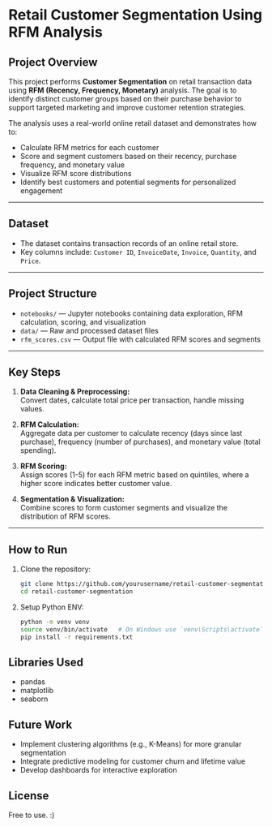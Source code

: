 # Retail Customer Segmentation Using RFM Analysis

## Project Overview

This project performs **Customer Segmentation** on retail transaction data using **RFM (Recency, Frequency, Monetary)** analysis. The goal is to identify distinct customer groups based on their purchase behavior to support targeted marketing and improve customer retention strategies.

The analysis uses a real-world online retail dataset and demonstrates how to:

- Calculate RFM metrics for each customer  
- Score and segment customers based on their recency, purchase frequency, and monetary value  
- Visualize RFM score distributions  
- Identify best customers and potential segments for personalized engagement  

---

## Dataset

- The dataset contains transaction records of an online retail store.  
- Key columns include: `Customer ID`, `InvoiceDate`, `Invoice`, `Quantity`, and `Price`.

---

## Project Structure

- `notebooks/` — Jupyter notebooks containing data exploration, RFM calculation, scoring, and visualization  
- `data/` — Raw and processed dataset files  
- `rfm_scores.csv` — Output file with calculated RFM scores and segments  

---

## Key Steps

1. **Data Cleaning & Preprocessing:**  
   Convert dates, calculate total price per transaction, handle missing values.

2. **RFM Calculation:**  
   Aggregate data per customer to calculate recency (days since last purchase), frequency (number of purchases), and monetary value (total spending).

3. **RFM Scoring:**  
   Assign scores (1-5) for each RFM metric based on quintiles, where a higher score indicates better customer value.

4. **Segmentation & Visualization:**  
   Combine scores to form customer segments and visualize the distribution of RFM scores.

---

## How to Run

1. Clone the repository:  
   ```bash
   git clone https://github.com/yourusername/retail-customer-segmentation.git
   cd retail-customer-segmentation
2. Setup Python ENV:
   ```bash
   python -m venv venv
   source venv/bin/activate   # On Windows use `venv\Scripts\activate`
   pip install -r requirements.txt

## Libraries Used

- pandas
- matplotlib
- seaborn

## Future Work
- Implement clustering algorithms (e.g., K-Means) for more granular segmentation
- Integrate predictive modeling for customer churn and lifetime value
- Develop dashboards for interactive exploration

## License
Free to use. :)
